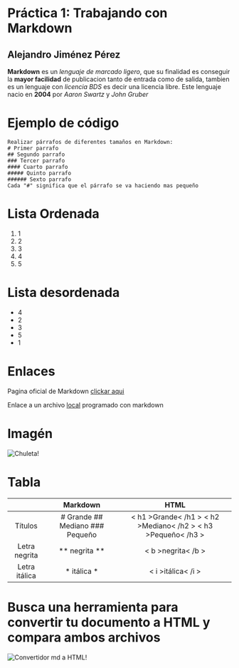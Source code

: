 # Práctica 1: Trabajando con Markdown
## Alejandro Jiménez Pérez

**Markdown** es un _lenguaje de marcado ligero_, que su finalidad es conseguir la **mayor facilidad** de publicacion tanto de entrada como de salida, tambien es un lenguaje con _licencia BDS_ es decir una licencia libre. Este lenguaje nacio en **2004** por _Aaron Swartz_ y _John Gruber_

# Ejemplo de código

```
Realizar párrafos de diferentes tamaños en Markdown:
# Primer parrafo
## Segundo parrafo
### Tercer parrafo
#### Cuarto parrafo
##### Quinto parrafo
###### Sexto parrafo
Cada "#" significa que el párrafo se va haciendo mas pequeño

```
# Lista Ordenada
1. 1
2. 2
3. 3
4. 4
5. 5

# Lista desordenada
* 4
* 2
* 3
* 5
* 1

# Enlaces

Pagina oficial de Markdown [clickar aqui](https://markdown.es)

Enlace a un archivo [local](https://github.com/ajimper3009/DAW1/blob/main/Lenguaje_de_Marcas/Pr%C3%A1ctica%201%20Markdown/archivoLocal.md) programado con markdown

# Imagén
![Chuleta!](https://i.pinimg.com/originals/0e/9b/c2/0e9bc208e1ad1fc03fdde5d1eecba64a.jpg "Chuleta básica Markdown")

# Tabla

|               |             Markdown            |                              HTML                       |
|:-------------:|:-------------------------------:|:-------------------------------------------------------------:|
|    Títulos    | # Grande ## Mediano ### Pequeño | < h1 >Grande< /h1 > < h2 >Mediano< /h2 > < h3 >Pequeño< /h3 > |
| Letra negrita |          ** negrita **          |                       < b >negrita< /b >                      |
| Letra itálica |           * itálica *           |                       < i >itálica< /i >                      |


# Busca una herramienta para convertir tu documento a HTML y compara ambos archivos

![Convertidor md a HTML!](https://github.com/ajimper3009/DAW1/blob/main/Lenguaje_de_Marcas/Pr%C3%A1ctica%201%20Markdown/Convertidor%20md%20a%20html.png?raw=true "Convertidor md a HTML")
